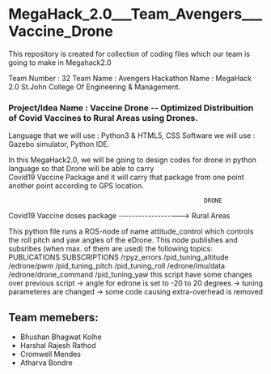 # MegaHack_2.0___Team_Avengers___Vaccine_Drone
This repository is created for collection of coding files which our team is going to make in Megahack2.0 

Team Number : 32
Team Name : Avengers
Hackathon Name : MegaHack 2.0   St.John College Of Engineering & Management.

### Project/Idea Name : Vaccine Drone  -- Optimized Distribuition of Covid Vaccines to Rural Areas using Drones.

Language that we will use : Python3 & HTML5, CSS
Software we will use : Gazebo simulator, Python IDE.

In this MegaHack2.0, we will be going to design codes for drone in python language so that Drone will be able to carry 
<br> Covid19 Vaccine Package and it will carry that package from one point another point according to GPS location.

                                                          DRONE 
Covid19 Vaccine doses package                      ------------------->               Rural Areas


This python file runs a ROS-node of name attitude_control which controls the roll pitch and yaw angles of the eDrone.
This node publishes and subsribes (when max. of them are used) the following topics:
        PUBLICATIONS            SUBSCRIPTIONS
        /rpyz_errors            /pid_tuning_altitude
        /edrone/pwm             /pid_tuning_pitch
                                /pid_tuning_roll
                                /edrone/imu/data
                                /edrone/drone_command
                                /pid_tuning_yaw
this script have some changes over previous script
-> angle for edrone is set to -20 to 20 degrees
-> tuning parameteres are changed
-> some code causing extra-overhead is removed





























## Team memebers:

- Bhushan Bhagwat Kolhe
- Harshal Rajesh Rathod
- Cromwell Mendes
- Atharva Bondre 
